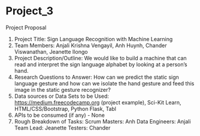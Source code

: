 # Project_3
Project Proposal
1. Project Title: Sign Language Recognition with Machine Learning
2. Team Members: Anjali Krishna Vengayil, Anh Huynh, Chander Viswanathan, Jeanette Ilongo
3. Project Description/Outline: We would like to build a machine that can read and interpret the sign language alphabet by looking at a person’s hand. 
4. Research Questions to Answer: How can we predict the static sign language gesture and how can we isolate the hand gesture and feed this image in the static gesture recognizer?
5. Data sources or Data Sets to be Used: https://medium.freecodecamp.org (project example), Sci-Kit Learn, HTML/CSS/Bootstrap, Python Flask, Tabl
6. APIs to be consumed (if any) - None
7. Rough Breakdown of Tasks:
   Scrum Masters: Anh
   Data Engineers: Anjali
   Team Lead: Jeanette
   Testers: Chander
